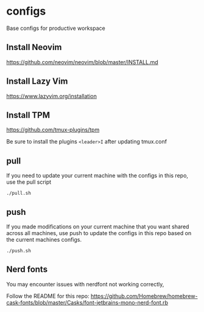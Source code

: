 # configs

Base configs for productive workspace

## Install Neovim

https://github.com/neovim/neovim/blob/master/INSTALL.md

## Install Lazy Vim

https://www.lazyvim.org/installation

## Install TPM

https://github.com/tmux-plugins/tpm

Be sure to install the plugins `<leader>I` after updating tmux.conf

## pull

If you need to update your current machine with the configs in this repo, use the pull script

`./pull.sh`

## push

If you made modifications on your current machine that you want shared across all machines, use push to update the configs in this repo based on the current machines configs.

`./push.sh`

## Nerd fonts

You may encounter issues with nerdfont not working correctly,

Follow the README for this repo: https://github.com/Homebrew/homebrew-cask-fonts/blob/master/Casks/font-jetbrains-mono-nerd-font.rb
